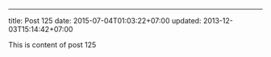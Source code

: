 ---
title: Post 125
date: 2015-07-04T01:03:22+07:00
updated: 2013-12-03T15:14:42+07:00

This is content of post 125